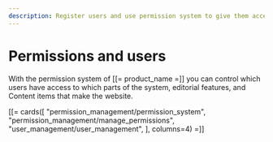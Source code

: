 ```yaml
---
description: Register users and use permission system to give them access to various parts of the system.
---
```


# Permissions and users

With the permission system of [[= product_name =]] you can control which users have access to which parts of the system, editorial features, and Content items that make the website.

[[= cards([
    "permission_management/permission_system",
    "permission_management/manage_permissions",
    "user_management/user_management",
], columns=4) =]]
